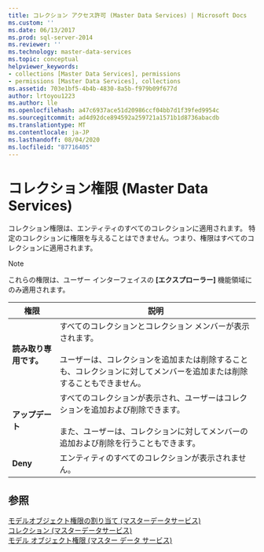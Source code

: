 ```yaml
---
title: コレクション アクセス許可 (Master Data Services) | Microsoft Docs
ms.custom: ''
ms.date: 06/13/2017
ms.prod: sql-server-2014
ms.reviewer: ''
ms.technology: master-data-services
ms.topic: conceptual
helpviewer_keywords:
- collections [Master Data Services], permissions
- permissions [Master Data Services], collections
ms.assetid: 703e1bf5-4b4b-4830-8a5b-f979b09f677d
author: lrtoyou1223
ms.author: lle
ms.openlocfilehash: a47c6937ace51d20986ccf04bb7d1f39fed9954c
ms.sourcegitcommit: ad4d92dce894592a259721a1571b1d8736abacdb
ms.translationtype: MT
ms.contentlocale: ja-JP
ms.lasthandoff: 08/04/2020
ms.locfileid: "87716405"
---
```

# <a name="collection-permissions-master-data-services"></a>コレクション権限 (Master Data Services)
  コレクション権限は、エンティティのすべてのコレクションに適用されます。 特定のコレクションに権限を与えることはできません。つまり、権限はすべてのコレクションに適用されます。  
  
> [!NOTE]  
>  これらの権限は、ユーザー インターフェイスの **[エクスプローラー]** 機能領域にのみ適用されます。  
  
|権限|説明|  
|----------------|-----------------|  
|**読み取り専用です。**|すべてのコレクションとコレクション メンバーが表示されます。<br /><br /> ユーザーは、コレクションを追加または削除することも、コレクションに対してメンバーを追加または削除することもできません。|  
|**アップデート**|すべてのコレクションが表示され、ユーザーはコレクションを追加および削除できます。<br /><br /> また、ユーザーは、コレクションに対してメンバーの追加および削除を行うこともできます。|  
|**Deny**|エンティティのすべてのコレクションが表示されません。|  
  
## <a name="see-also"></a>参照  
 [モデルオブジェクト権限の割り当て &#40;マスターデータサービス&#41;](assign-model-object-permissions-master-data-services.md)   
 [コレクション &#40;マスターデータサービス&#41;](../../2014/master-data-services/collections-master-data-services.md)   
 [モデル オブジェクト権限 (マスター データ サービス)](../../2014/master-data-services/model-object-permissions-master-data-services.md)  
  
  
